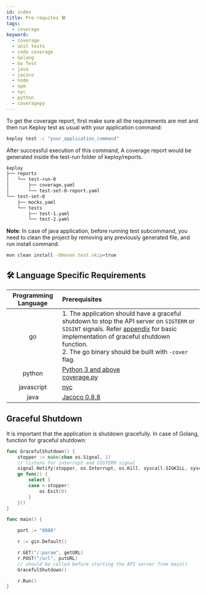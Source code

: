 ```yaml
---
id: index
title: Pre-requites 🛠️
tags:
  - coverage
keyword:
  - coverage
  - unit tests
  - code coverage
  - Golang
  - Go Test
  - java
  - jacoco
  - node
  - npm
  - nyc
  - python
  - coveragepy
---
```


To get the coverage report, first make sure all the requirements are met and then run Keploy test as usual with your application command:

```bash
keploy test -c "your_application_command"
```

After successful execution of this command, A coverage report would be generated inside the test-run folder of keploy/reports.

```sh
keploy
├── reports
│   └── test-run-0
│       ├── coverage.yaml
│       └── test-set-0-report.yaml
└── test-set-0
    ├── mocks.yaml
    └── tests
        ├── test-1.yaml
        └── test-2.yaml
```

**Note**: In case of java application, before running test subcommand, you need to clean the project by removing any previously generated file, and run install command.

```bash
mvn clean install -Dmaven.test.skip=true
```

## 🛠️ Language Specific Requirements

| Programming Language | Prerequisites                                                                                                                                                                                                                                                       |
| :------------------: | :------------------------------------------------------------------------------------------------------------------------------------------------------------------------------------------------------------------------------------------------------------------ |
|          go          | 1. The application should have a graceful shutdown to stop the API server on `SIGTERM` or `SIGINT` signals. Refer [appendix](#graceful-shutdown) for basic implementation of graceful shutdown function. <br/> 2. The go binary should be built with `-cover` flag. |
|        python        | [Python 3 and above](https://www.python.org/downloads/) <br/> [coverage.py](https://coverage.readthedocs.io/en/7.4.1/install.html)                                                                                                                                  |
|      javascript      | [nyc](https://www.npmjs.com/package/nyc)                                                                                                                                                                                                                            |
|         java         | [Jacoco 0.8.8](https://mvnrepository.com/artifact/org.jacoco/jacoco-maven-plugin/0.8.8)                                                                                                                                                                             |

## Graceful Shutdown

It is important that the application is shutdown gracefully. In case of Golang, function for graceful shutdown:

```go
func GracefulShutdown() {
	stopper := make(chan os.Signal, 1)
	// listens for interrupt and SIGTERM signal
	signal.Notify(stopper, os.Interrupt, os.Kill, syscall.SIGKILL, syscall.SIGTERM)
	go func() {
		select {
		case <-stopper:
			os.Exit(0)
		}
	}()
}

func main() {

	port := "8080"

	r := gin.Default()

	r.GET("/:param", getURL)
	r.POST("/url", putURL)
	// should be called before starting the API server from main()
	GracefulShutdown()

	r.Run()
}
```
